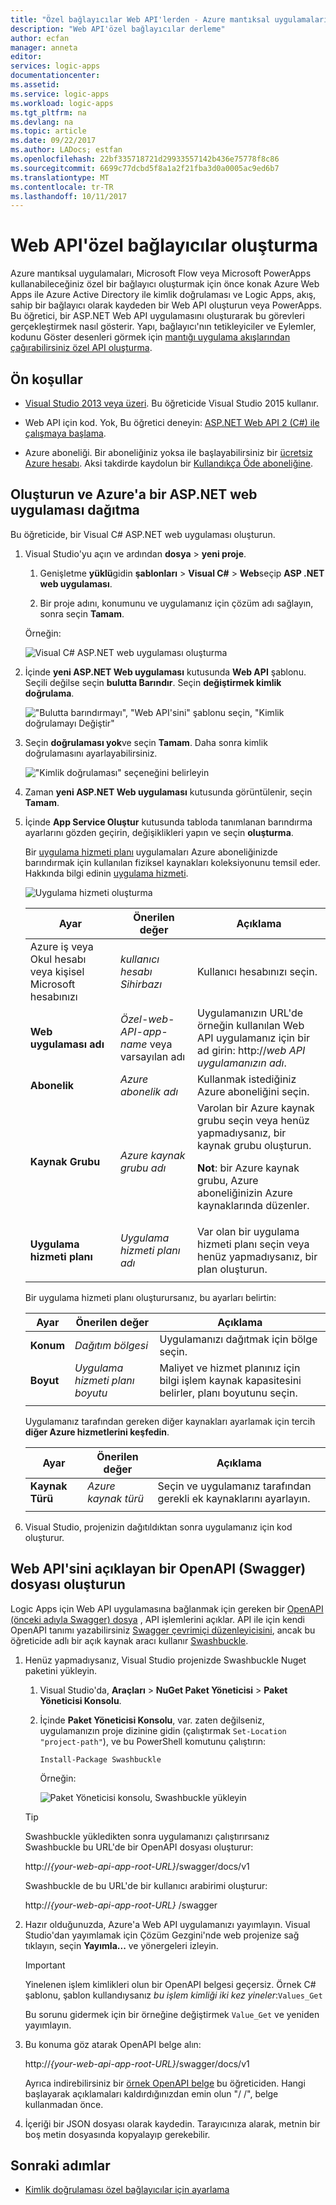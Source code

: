 ```yaml
---
title: "Özel bağlayıcılar Web API'lerden - Azure mantıksal uygulamaları oluşturma | Microsoft Docs"
description: "Web API'özel bağlayıcılar derleme"
author: ecfan
manager: anneta
editor: 
services: logic-apps
documentationcenter: 
ms.assetid: 
ms.service: logic-apps
ms.workload: logic-apps
ms.tgt_pltfrm: na
ms.devlang: na
ms.topic: article
ms.date: 09/22/2017
ms.author: LADocs; estfan
ms.openlocfilehash: 22bf335718721d29933557142b436e75778f8c86
ms.sourcegitcommit: 6699c77dcbd5f8a1a2f21fba3d0a0005ac9ed6b7
ms.translationtype: MT
ms.contentlocale: tr-TR
ms.lasthandoff: 10/11/2017
---
```

# <a name="create-custom-connectors-from-web-apis"></a>Web API'özel bağlayıcılar oluşturma

Azure mantıksal uygulamaları, Microsoft Flow veya Microsoft PowerApps kullanabileceğiniz özel bir bağlayıcı oluşturmak için önce konak Azure Web Apps ile Azure Active Directory ile kimlik doğrulaması ve Logic Apps, akış, sahip bir bağlayıcı olarak kaydeden bir Web API oluşturun veya PowerApps. Bu öğretici, bir ASP.NET Web API uygulamasını oluşturarak bu görevleri gerçekleştirmek nasıl gösterir. Yapı, bağlayıcı'nın tetikleyiciler ve Eylemler, kodunu Göster desenleri görmek için [mantığı uygulama akışlarından çağırabilirsiniz özel API oluşturma](../logic-apps/logic-apps-create-api-app.md).

## <a name="prerequisites"></a>Ön koşullar

* [Visual Studio 2013 veya üzeri](https://www.visualstudio.com/vs/). Bu öğreticide Visual Studio 2015 kullanır.

* Web API için kod. Yok, Bu öğretici deneyin: [ASP.NET Web API 2 (C#) ile çalışmaya başlama](http://www.asp.net/web-api/overview/getting-started-with-aspnet-web-api/tutorial-your-first-web-api).

* Azure aboneliği. Bir aboneliğiniz yoksa ile başlayabilirsiniz bir [ücretsiz Azure hesabı](https://azure.microsoft.com/free/). Aksi takdirde kaydolun bir [Kullandıkça Öde aboneliğine](https://azure.microsoft.com/pricing/purchase-options/).

## <a name="create-and-deploy-an-aspnet-web-app-to-azure"></a>Oluşturun ve Azure'a bir ASP.NET web uygulaması dağıtma

Bu öğreticide, bir Visual C# ASP.NET web uygulaması oluşturun. 

1. Visual Studio'yu açın ve ardından **dosya** > **yeni proje**.

   1. Genişletme **yüklü**gidin **şablonları** > **Visual C#** > **Web**seçip **ASP .NET web uygulaması**.

   2. Bir proje adını, konumunu ve uygulamanız için çözüm adı sağlayın, sonra seçin **Tamam**.

   Örneğin:

   ![Visual C# ASP.NET web uygulaması oluşturma](./media/custom-connector-build-web-api-app-tutorial/visual-studio-new-project-aspnet-web-app.png)

2. İçinde **yeni ASP.NET Web uygulaması** kutusunda **Web API** şablonu. Seçili değilse seçin **bulutta Barındır**. Seçin **değiştirmek kimlik doğrulama**.

   !["Bulutta barındırmayı", "Web API'sini" şablonu seçin, "Kimlik doğrulamayı Değiştir"](./media/custom-connector-build-web-api-app-tutorial/visual-studio-web-api-template.png)

3. Seçin **doğrulaması yok**ve seçin **Tamam**. Daha sonra kimlik doğrulamasını ayarlayabilirsiniz.

   !["Kimlik doğrulaması" seçeneğini belirleyin](./media/custom-connector-build-web-api-app-tutorial/visual-studio-change-authentication.png)

4. Zaman **yeni ASP.NET Web uygulaması** kutusunda görüntülenir, seçin **Tamam**. 

5. İçinde **App Service Oluştur** kutusunda tabloda tanımlanan barındırma ayarlarını gözden geçirin, değişiklikleri yapın ve seçin **oluşturma**. 

   Bir [uygulama hizmeti planı](../app-service/azure-web-sites-web-hosting-plans-in-depth-overview.md) uygulamaları Azure aboneliğinizde barındırmak için kullanılan fiziksel kaynakları koleksiyonunu temsil eder. Hakkında bilgi edinin [uygulama hizmeti](../app-service/app-service-value-prop-what-is.md).

   ![Uygulama hizmeti oluşturma](./media/custom-connector-build-web-api-app-tutorial/visual-studio-create-app-service.png)

   | Ayar | Önerilen değer | Açıklama | 
   | ------- | --------------- | ----------- | 
   | Azure iş veya Okul hesabı veya kişisel Microsoft hesabınızı | *kullanıcı hesabı Sihirbazı* | Kullanıcı hesabınızı seçin. | 
   | **Web uygulaması adı** | *Özel-web-API-app-name* veya varsayılan adı | Uygulamanızın URL'de örneğin kullanılan Web API uygulamanız için bir ad girin: http://*web API uygulamanızın adı*. | 
   | **Abonelik** | *Azure abonelik adı* | Kullanmak istediğiniz Azure aboneliğini seçin. | 
   | **Kaynak Grubu** | *Azure kaynak grubu adı* | Varolan bir Azure kaynak grubu seçin veya henüz yapmadıysanız, bir kaynak grubu oluşturun. <p>**Not**: bir Azure kaynak grubu, Azure aboneliğinizin Azure kaynaklarında düzenler. | 
   | **Uygulama hizmeti planı** | *Uygulama hizmeti planı adı* | Var olan bir uygulama hizmeti planı seçin veya henüz yapmadıysanız, bir plan oluşturun. | 
   |||| 

   Bir uygulama hizmeti planı oluşturursanız, bu ayarları belirtin:

   | Ayar | Önerilen değer | Açıklama | 
   | ------- | --------------- | ----------- | 
   | **Konum** | *Dağıtım bölgesi* | Uygulamanızı dağıtmak için bölge seçin. | 
   | **Boyut** | *Uygulama hizmeti planı boyutu* | Maliyet ve hizmet planınız için bilgi işlem kaynak kapasitesini belirler, planı boyutunu seçin. | 
   |||| 

   Uygulamanız tarafından gereken diğer kaynakları ayarlamak için tercih **diğer Azure hizmetlerini keşfedin**.

   | Ayar | Önerilen değer | Açıklama | 
   | ------- | --------------- | ----------- | 
   | **Kaynak Türü** | *Azure kaynak türü* | Seçin ve uygulamanız tarafından gerekli ek kaynaklarını ayarlayın. | 
   |||| 

6. Visual Studio, projenizin dağıtıldıktan sonra uygulamanız için kod oluşturur.

## <a name="create-an-openapi-swagger-file-that-describes-your-web-api"></a>Web API'sini açıklayan bir OpenAPI (Swagger) dosyası oluşturun

Logic Apps için Web API uygulamasına bağlanmak için gereken bir [OpenAPI (önceki adıyla Swagger) dosya](http://swagger.io/) , API işlemlerini açıklar. API ile için kendi OpenAPI tanımı yazabilirsiniz [Swagger çevrimiçi düzenleyicisini](http://editor.swagger.io/), ancak bu öğreticide adlı bir açık kaynak aracı kullanır [Swashbuckle](https://github.com/domaindrivendev/Swashbuckle/blob/master/README.md).

1. Henüz yapmadıysanız, Visual Studio projenizde Swashbuckle Nuget paketini yükleyin.

   1. Visual Studio'da, **Araçları** > **NuGet Paket Yöneticisi** > 
    **Paket Yöneticisi Konsolu**.

   2. İçinde **Paket Yöneticisi Konsolu**, var. zaten değilseniz, uygulamanızın proje dizinine gidin (çalıştırmak `Set-Location "project-path"`), ve bu PowerShell komutunu çalıştırın: 
   
      `Install-Package Swashbuckle`

      Örneğin:

      ![Paket Yöneticisi konsolu, Swashbuckle yükleyin](./media/custom-connector-build-web-api-app-tutorial/visual-studio-package-manager-install-swashbuckle.png)

   > [!TIP]
   > Swashbuckle yükledikten sonra uygulamanızı çalıştırırsanız Swashbuckle bu URL'de bir OpenAPI dosyası oluşturur: 
   >
   > http://*{your-web-api-app-root-URL}*/swagger/docs/v1
   > 
   > Swashbuckle de bu URL'de bir kullanıcı arabirimi oluşturur: 
   > 
   > http://*{your-web-api-app-root-URL}*  /swagger

3. Hazır olduğunuzda, Azure'a Web API uygulamanızı yayımlayın. Visual Studio'dan yayımlamak için Çözüm Gezgini'nde web projenize sağ tıklayın, seçin **Yayımla...** ve yönergeleri izleyin.

   > [!IMPORTANT]
   > Yinelenen işlem kimlikleri olun bir OpenAPI belgesi geçersiz. Örnek C# şablonu, şablon kullandıysanız *bu işlem kimliği iki kez yineler*:`Values_Get` 
   > 
   > Bu sorunu gidermek için bir örneğine değiştirmek `Value_Get` ve yeniden yayımlayın.

4. Bu konuma göz atarak OpenAPI belge alın: 

   http://*{your-web-api-app-root-URL}*/swagger/docs/v1

   Ayrıca indirebilirsiniz bir [örnek OpenAPI belge](https://pwrappssamples.blob.core.windows.net/samples/webAPI.json) bu öğreticiden. 
   Hangi başlayarak açıklamaları kaldırdığınızdan emin olun "/ /", belge kullanmadan önce.

5. İçeriği bir JSON dosyası olarak kaydedin. Tarayıcınıza alarak, metnin bir boş metin dosyasında kopyalayıp gerekebilir.

## <a name="next-steps"></a>Sonraki adımlar

* [Kimlik doğrulaması özel bağlayıcılar için ayarlama](../logic-apps/custom-connector-azure-active-directory-authentication.md)











